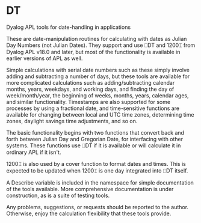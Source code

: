 # DT
Dyalog APL tools for date-handling in applications

These are date-manipulation routines for calculating with dates as Julian Day Numbers (not Julian Dates).
They support and use ⎕DT and 1200⌶ from Dyalog APL v18.0 and later, but most of the functionality is available
in earlier versions of APL as well.

Simple calculations with serial date numbers such as these simply involve adding and subtracting a number of
days, but these tools are available for more complicated calculations such as adding/subtracting calendar
months, years, weekdays, and working days, and finding the day of week/month/year, the beginning of weeks,
months, years, calendar ages, and similar functionality.  Timestamps are also supported for some processes
by using a fractional date, and time-sensitive functions are available for changing between local and UTC time
zones, determining time zones, daylight savings time adjustments, and so on.

The basic functionality begins with two functions that convert back and forth between Julian Day and Gregorian
Date, for interfacing with other systems.  These functions use ⎕DT if it is available or will calculate it in
ordinary APL if it isn't.

1200⌶ is also used by a cover function to format dates and times.  This is expected to be updated when 1200⌶
is one day integrated into ⎕DT itself.

A Describe variable is included in the namespace for simple documentation of the tools available.  More
comprehensive documentation is under construction, as is a suite of testing tools.

Any problems, suggestions, or requests should be reported to the author.  Otherwise, enjoy the calculation
flexibility that these tools provide.
